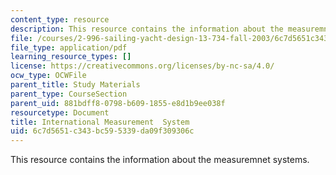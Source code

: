 ```yaml
---
content_type: resource
description: This resource contains the information about the measuremnet systems.
file: /courses/2-996-sailing-yacht-design-13-734-fall-2003/6c7d5651c343bc595339da09f309306c_ims_rule_book.pdf
file_type: application/pdf
learning_resource_types: []
license: https://creativecommons.org/licenses/by-nc-sa/4.0/
ocw_type: OCWFile
parent_title: Study Materials
parent_type: CourseSection
parent_uid: 881bdff8-0798-b609-1855-e8d1b9ee038f
resourcetype: Document
title: International Measurement  System
uid: 6c7d5651-c343-bc59-5339-da09f309306c
---
```

This resource contains the information about the measuremnet systems.